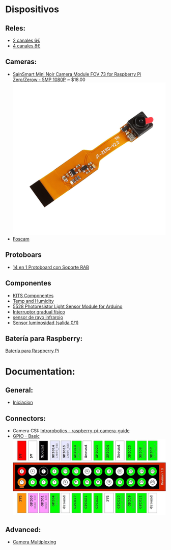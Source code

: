 # Dispositivos
## Reles:
* [2 canales 6€](https://www.amazon.es/dp/B01I41B7US/ref=sspa_dk_detail_6?psc=1&pd_rd_i=B01I41B7US&pd_rd_w=0Qgyk&pf_rd_p=bb91eb88-db8c-4e25-86ef-3dc2db362fa7&pd_rd_wg=KwwrG&pf_rd_r=RRNEJQ7P52B9C0SHYFAK&pd_rd_r=b904134b-432a-11e9-8014-95dfc10cc171)
* [4 canales 8€](https://www.amazon.es/dp/B06Y3VR1P1/ref=sspa_dk_detail_0?psc=1&pd_rd_i=B06Y3VR1P1&pd_rd_w=dQhjK&pf_rd_p=bb91eb88-db8c-4e25-86ef-3dc2db362fa7&pd_rd_wg=QZA8b&pf_rd_r=DKZYQ0R8NG7T0KD242HB&pd_rd_r=eeaa8202-432a-11e9-9a1d-8580058e4491)

## Cameras:
* [SainSmart Mini Noir Camera Module FOV 73 for Raspberry Pi Zero/Zerow - 5MP 1080P](https://www.amazon.com/SainSmart-Camera-Module-Raspberry-Zerow/dp/B075WV92XJ/ref=sr_1_fkmr2_1?camp=1789&creative=9325&keywords=SainSmart+Infrared+Night+Vision+Surveillance+Camera&linkCode=as2&linkId=GSGDV4WW6Y6V3OV6&qid=1552212436&s=gateway&sr=8-1-fkmr2&tag=newreviews0b-20) ~ $18.00
![SainSmart Mini Noir Camera Module FOV 73][FOV735MP1080P]
* [Foscam](https://comohacer.eu/tienda/camara-raspberry/)


## Protoboars
* [14 en 1 Protoboard con Soporte RAB](https://www.amazon.es/Protoboard-Soporte-Arduino-Raspberry-Model/dp/B07CGD2HLD/ref=sr_1_7?ie=UTF8&qid=1552217837&sr=8-7&keywords=protoboard)


## Componentes
* [KITS Componentes](https://www.amazon.es/ELEGOO-Actualizado-Sensores-Tutorial-Raspberry/dp/B01M2D2TJU/ref=sr_1_32?ie=UTF8&qid=1552218046&sr=8-32&keywords=protoboard)
* [Temp and Humidity](https://www.dx.com/p/dht22-2302-digital-temperature-and-humidity-sensor-module-2023234)
* [5528 Photoresistor Light Sensor Module for Arduino](https://www.dx.com/p/5528-photoresistor-light-sensor-module-for-arduino-works-with-official-arduino-boards-blue-2042552)
* [Interruptor gradual físico](https://www.dx.com/p/rotary-angle-sensor-module-light-volume-control-for-arduino-blue-2073414)
* [sensor de rayo infrarojo](https://www.dx.com/p/infrared-light-beam-photoelectric-sensor-module-2016208)
* [Sensor luminosidad (salida 0/1)](https://www.dx.com/p/digital-light-intensity-sensor-module-photo-resistor-photoresistor-for-arduino-uno-2063355)


## Batería para Raspberry:
[Batería para Raspberry Pi](https://www.amazon.es/UNIROI-Versi%C3%B3n-Bater%C3%ADa-Raspberry-Alimentaci%C3%B3n/dp/B07KXP1JZ2/ref=sr_1_3?ie=UTF8&qid=1552235272&sr=8-3&keywords=UNIROI)

# Documentation:
## General:
* [Iniciacion](https://www.xataka.com/makers/cero-maker-todo-necesario-para-empezar-raspberry-pi)

## Connectors:
* Camera CSI:  [Introrobotics - raspberry-pi-camera-guide](https://www.intorobotics.com/raspberry-pi-camera-guide/)
* [GPIO - Basic](https://comohacer.eu/gpio-raspberry-pi/) ![gpio-model-b][gpio-model-b]



## Advanced:
* [Camera Multiplexing](https://hackaday.com/tag/csi/)



[gpio-model-b]: media/gpio-model-b.jpg "Model B (Rev 1.0)"
[FOV735MP1080P]: media/61llv-4DcGL_SL1500.jpg "ainSmart Mini Noir Camera Module FOV 73"

